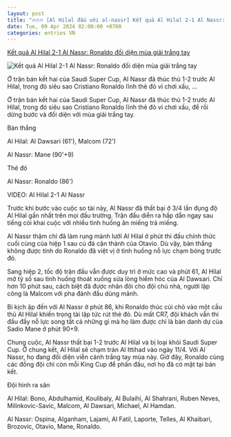 ```yaml
---
layout: post
title: "🔥🔥🔥 [Al Hilal đấu với al-nassr] Kết quả Al Hilal 2-1 Al Nassr: Ronaldo đối diện mùa giải trắng tay"
date: Tue, 09 Apr 2024 02:00:00 +0700
categories: entries VN
---
```

[Kết quả Al Hilal 2-1 Al Nassr: Ronaldo đối diện mùa giải trắng tay](https://bongdaplus.vn/bong-da-the-gioi/ket-qua-al-hilal-vs-al-nassr-ronaldo-doi-dien-mua-giai-trang-tay-4274682404.html)

![Kết quả Al Hilal 2-1 Al Nassr: Ronaldo đối diện mùa giải trắng tay](https://cdn.bongdaplus.vn/Assets/Media/2024/04/09/66/ronaldo.jpg)

Ở trận bán kết hai của Saudi Super Cup, Al Nassr đã thúc thủ 1-2 trước Al Hilal, trong đó siêu sao Cristiano Ronaldo lĩnh thẻ đỏ vì chơi xấu, ...

Ở trận bán kết hai của Saudi Super Cup, Al Nassr đã thúc thủ 1-2 trước Al Hilal, trong đó siêu sao Cristiano Ronaldo lĩnh thẻ đỏ vì chơi xấu, để rồi dừng bước và đối diện với mùa giải trắng tay.

Bàn thắng

Al Hilal: Al Dawsari (61'), Malcom (72')

Al Nassr: Mane (90'+9)

Thẻ đỏ

Al Nassr: Ronaldo (86')

VIDEO: Al Hilal 2-1 Al Nassr

Trước khi bước vào cuộc so tài này, Al Nassr đã thất bại ở 3/4 lần đụng độ Al Hilal gần nhất trên mọi đấu trường. Trận đấu diễn ra hấp dẫn ngay sau tiếng còi khai cuộc với nhiều tình huống ăn miếng trả miếng.

Al Nassr thậm chí đã làm rung mành lưới Al Hilal ở phút thi đấu chính thức cuối cùng của hiệp 1 sau cú đá cận thành của Otavio. Dù vậy, bàn thắng không được tính do Ronaldo đã việt vị ở tình huống nỗ lực chạm bóng trước đó.

Sang hiệp 2, tốc độ trận đấu vẫn được duy trì ở mức cao và phút 61, Al Hilal mở tỷ số sau tình huống thoát xuống sửa lòng hiểm hóc của Al Dawsari. Chỉ hơn 10 phút sau, cách biệt đã được nhân đôi cho đội chủ nhà, người lập công là Malcom với pha đánh đầu dũng mãnh.

Bi kịch ập đến với Al Nassr ở phút 86, khi Ronaldo thúc cùi chỏ vào một cầu thủ Al Hilal khiến trọng tài lập tức rút thẻ đỏ. Dù mất CR7, đội khách vẫn thi đấu đầy nỗ lực song tất cả những gì mà họ làm được chỉ là bàn danh dự của Sadio Mane ở phút 90+9.

Chung cuộc, Al Nassr thất bại 1-2 trước Al Hilal và bị loại khỏi Saudi Super Cup. Ở chung kết, Al Hilal sẽ chạm trán Al Ittihad vào ngày 11/4. Với Al Nassr, họ đang đối diện viễn cảnh trắng tay mùa này. Giờ đây, Ronaldo cùng các đồng đội chỉ còn mỗi King Cup để phấn đấu, nơi họ đã có mặt tại bán kết.

Đội hình ra sân

Al Hilal: Bono, Abdulhamid, Koulibaly, Al Bulaihi, Al Shahrani, Ruben Neves, Milinkovic-Savic, Malcom, Al Dawsari, Michael, Al Hamdan.

Al Nassr: Ospina, Alganham, Lajami, Al Fatil, Laporte, Telles, Al Khaibari, Brozovic, Otavio, Mane, Ronaldo.


